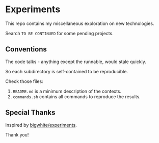 # Experiments

This repo contains my miscellaneous exploration on new technologies.

Search `TO BE CONTINUED` for some pending projects.

## Conventions

The code talks - anything except the runnable, would stale quickly.

So each subdirectory is self-contained to be reproducible.

Check those files:

1. `README.md` is a minimum description of the contexts.
2. `commands.sh` contains all commands to reproduce the results.

## Special Thanks

Inspired by [bigwhite/experiments](https://github.com/bigwhite/experiments).

Thank you!
